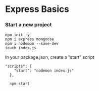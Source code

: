 # Express Basics

### Start a new project

```
npm init -y
npm i express mongoose
npm i nodemon --save-dev
touch index.js
```

In your package.json, create a "start" script

```
"scripts": {
    "start": "nodemon index.js"
  },

  npm start
```
